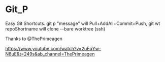 # Git_P
Easy Git Shortcuts. git p "message" will Pull+AddAll+Commit+Push, git wt repoShortname will clone --bare worktree (ssh)


Thanks to @ThePrimeagen

https://www.youtube.com/watch?v=2uEqYw-N8uE&t=249s&ab_channel=ThePrimeagen
